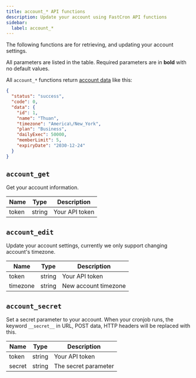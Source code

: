 ```yaml
---
title: account_* API functions
description: Update your account using FastCron API functions
sidebar:
  label: account_*
---
```



The following functions are for retrieving, and updating your account settings.

All parameters are listed in the table. Required parameters are in **bold** with no default values.

All `account_*` functions return [account data](data#account) like this:
```json
{
  "status": "success",
  "code": 0,
  "data": {
    "id": 1,
    "name": "Thuan",
    "timezone": "America\/New_York",
    "plan": "Business",
    "dailyExec": 50000,
    "memberLimit": 5,
    "expiryDate": "2030-12-24"
  }
}    
```

## `account_get`

Get your account information.

| Name  | Type   | Description    |
| ----- | ------ | -------------- |
| token | string | Your API token |


## `account_edit`

Update your account settings, currently we only support changing account's timezone.

| Name     | Type   | Description        |
| -------- | ------ | ------------------ |
| token    | string | Your API token     |
| timezone | string | New account timezone |


## `account_secret`

Set a secret parameter to your account. When your cronjob runs, the keyword `__secret__` in URL, POST data, HTTP headers will be replaced with this.

| Name   | Type   | Description          |
| ------ | ------ | -------------------- |
| token  | string | Your API token       |
| secret | string | The secret parameter |
